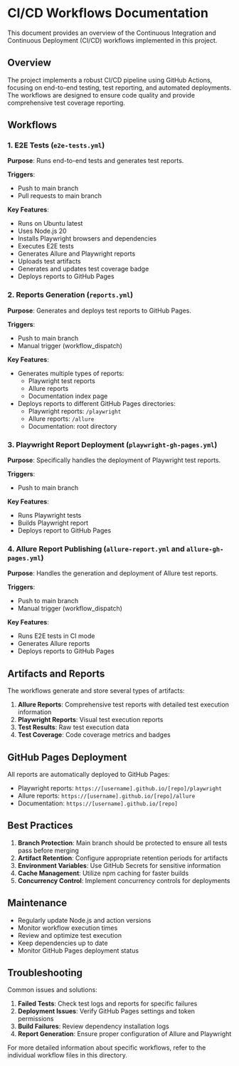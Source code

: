 # CI/CD Workflows Documentation

This document provides an overview of the Continuous Integration and Continuous Deployment (CI/CD) workflows implemented in this project.

## Overview

The project implements a robust CI/CD pipeline using GitHub Actions, focusing on end-to-end testing, test reporting, and automated deployments. The workflows are designed to ensure code quality and provide comprehensive test coverage reporting.

## Workflows

### 1. E2E Tests (`e2e-tests.yml`)

**Purpose**: Runs end-to-end tests and generates test reports.

**Triggers**:
- Push to main branch
- Pull requests to main branch

**Key Features**:
- Runs on Ubuntu latest
- Uses Node.js 20
- Installs Playwright browsers and dependencies
- Executes E2E tests
- Generates Allure and Playwright reports
- Uploads test artifacts
- Generates and updates test coverage badge
- Deploys reports to GitHub Pages

### 2. Reports Generation (`reports.yml`)

**Purpose**: Generates and deploys test reports to GitHub Pages.

**Triggers**:
- Push to main branch
- Manual trigger (workflow_dispatch)

**Key Features**:
- Generates multiple types of reports:
  - Playwright test reports
  - Allure reports
  - Documentation index page
- Deploys reports to different GitHub Pages directories:
  - Playwright reports: `/playwright`
  - Allure reports: `/allure`
  - Documentation: root directory

### 3. Playwright Report Deployment (`playwright-gh-pages.yml`)

**Purpose**: Specifically handles the deployment of Playwright test reports.

**Triggers**:
- Push to main branch

**Key Features**:
- Runs Playwright tests
- Builds Playwright report
- Deploys report to GitHub Pages

### 4. Allure Report Publishing (`allure-report.yml` and `allure-gh-pages.yml`)

**Purpose**: Handles the generation and deployment of Allure test reports.

**Triggers**:
- Push to main branch
- Manual trigger (workflow_dispatch)

**Key Features**:
- Runs E2E tests in CI mode
- Generates Allure reports
- Deploys reports to GitHub Pages

## Artifacts and Reports

The workflows generate and store several types of artifacts:

1. **Allure Reports**: Comprehensive test reports with detailed test execution information
2. **Playwright Reports**: Visual test execution reports
3. **Test Results**: Raw test execution data
4. **Test Coverage**: Code coverage metrics and badges

## GitHub Pages Deployment

All reports are automatically deployed to GitHub Pages:
- Playwright reports: `https://[username].github.io/[repo]/playwright`
- Allure reports: `https://[username].github.io/[repo]/allure`
- Documentation: `https://[username].github.io/[repo]`

## Best Practices

1. **Branch Protection**: Main branch should be protected to ensure all tests pass before merging
2. **Artifact Retention**: Configure appropriate retention periods for artifacts
3. **Environment Variables**: Use GitHub Secrets for sensitive information
4. **Cache Management**: Utilize npm caching for faster builds
5. **Concurrency Control**: Implement concurrency controls for deployments

## Maintenance

- Regularly update Node.js and action versions
- Monitor workflow execution times
- Review and optimize test execution
- Keep dependencies up to date
- Monitor GitHub Pages deployment status

## Troubleshooting

Common issues and solutions:
1. **Failed Tests**: Check test logs and reports for specific failures
2. **Deployment Issues**: Verify GitHub Pages settings and token permissions
3. **Build Failures**: Review dependency installation logs
4. **Report Generation**: Ensure proper configuration of Allure and Playwright

For more detailed information about specific workflows, refer to the individual workflow files in this directory.
